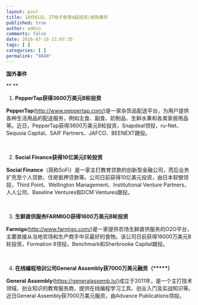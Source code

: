 ```yaml
---
layout: post
title: 10月01日，IT桔子收录4起投资/收购事件
published: true
author: admin
comments: false
date: 2016-07-16 11:07:35
tags: [ ]
categories: [ ]
permalink: "9840"
---
```

**国外事件**

** **

1. **PepperTap获得3600万美元B轮投资**

**PepperTap**(http://www.peppertap.com/)是一家杂货品配送平台，为用户提供各种生活用品的配送服务，例如主食、副食、奶制品、生鲜水果和各类家居用品等。近日，PepperTap获得3600万美元B轮投资，Snapdeal领投，ru-Net、Sequoia Capital、SAIF Partners、JAFCO、BEENEXT跟投。

&nbsp;

2. **Social Finance获得10亿美元E轮投资**

**Social Finance**（简称SoFi）是一家主打教育贷款的创新型金融公司，而后业务扩充至个人贷款、住房抵押贷款等。公司日前获得10亿美元投资，由日本软银领投，Third Point、Wellington Management、Institutional Venture Partners、人人公司、Baseline Ventures和DCM Ventures跟投。

&nbsp;

3. **生鲜直供服务FARMIGO获得1600万美元B轮投资**

**Farmigo**(http://www.farmigo.com/)是一家提供农场生鲜直供服务的O2O平台，主要直接从当地农场和生产商手中买最好的食物。该公司日前获得16000万美元B轮投资，Formation 8领投，Benchmark和Sherbrooke Capital跟投。

&nbsp;

4. **在线编程培训公司General Assembly获7000万美元融资（\*****）**

**General Assembly**(https://generalassemb.ly/)成立于2011年，是一个主打技术领域、创业知识的教育服务商，提供在线编程学习工具、创业入门及实战知识等。近日General Assembly获7000万美元融资，由Advance Publications领投。

&nbsp;

&nbsp;